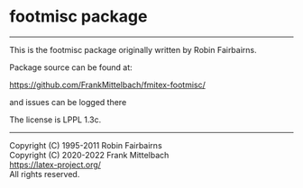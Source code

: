 # footmisc package

-----

This is the footmisc package originally written by Robin Fairbairns.


Package source can be found at:

https://github.com/FrankMittelbach/fmitex-footmisc/

and issues can be logged there

The license is LPPL 1.3c.

-----

Copyright (C) 1995-2011 Robin Fairbairns<br />
Copyright (C) 2020-2022 Frank Mittelbach<br />
<https://latex-project.org/> <br />
All rights reserved.


